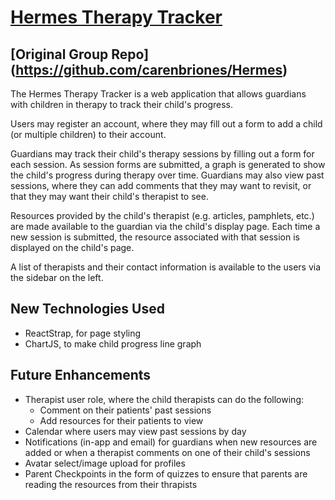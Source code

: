 # [Hermes Therapy Tracker](https://hermes-tracker.herokuapp.com/)
## [Original Group Repo] (https://github.com/carenbriones/Hermes)
The Hermes Therapy Tracker is a web application that allows guardians with children in therapy to track their child's progress.

Users may register an account, where they may fill out a form to add a child (or multiple children) to their account.  

Guardians may track their child's therapy sessions by filling out a form for each session. As session forms are submitted, a graph is generated to show the child's progress during therapy over time. Guardians may also view past sessions, where they can add comments that they may want to revisit, or that they may want their child's therapist to see.

Resources provided by the child's therapist (e.g. articles, pamphlets, etc.) are made available to the guardian via the child's display page. Each time a new session is submitted, the resource associated with that session is displayed on the child's page.

A list of therapists and their contact information is available to the users via the sidebar on the left.

## New Technologies Used
- ReactStrap, for page styling
- ChartJS, to make child progress line graph

## Future Enhancements
- Therapist user role, where the child therapists can do the following:
  - Comment on their patients' past sessions
  - Add resources for their patients to view
- Calendar where users may view past sessions by day
- Notifications (in-app and email) for guardians when new resources are added or when a therapist comments on one of their child's sessions
- Avatar select/image upload for profiles
- Parent Checkpoints in the form of quizzes to ensure that parents are reading the resources from their thrapists
